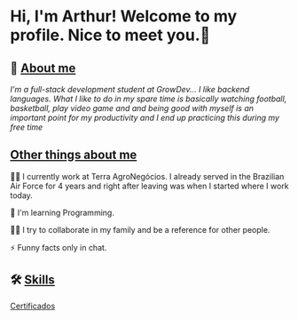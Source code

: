 #  Hi, I'm Arthur! Welcome to my profile.  Nice to meet you.👋


## 🚀 <u>About me</u>
<em>I'm a full-stack development student at GrowDev... I like backend languages. What I like to do in my spare time is basically watching football, basketball, play video game and and being good with myself is an important point for my productivity and I end up practicing this during my free time</em>


## <u>Other things about me</u>
👩‍💻 I currently work at Terra AgroNegócios. I already served in the Brazilian Air Force for 4 years and right after leaving was when I started where I work today.

🧠 I'm learning Programming.

👯‍♀️ I try to collaborate in my family and be a reference for other people.

⚡️ Funny facts only in chat.


## 🛠 <u>Skills</u>
<a href="https://www.linkedin.com/in/arthurpnuness/details/certifications/" target="_blank">Certificados</a>

